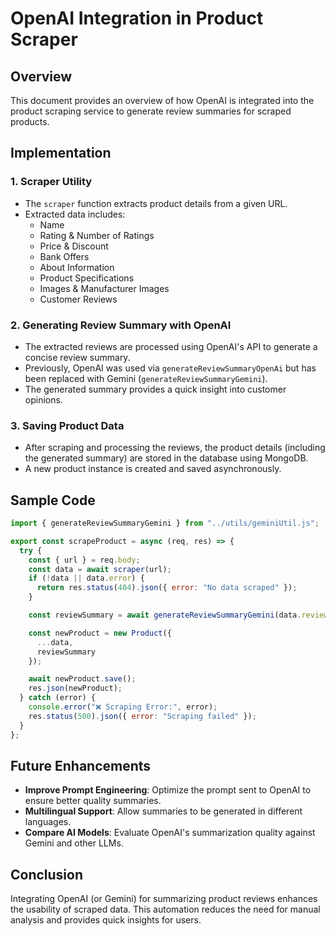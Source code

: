 # OpenAI Integration in Product Scraper

## Overview
This document provides an overview of how OpenAI is integrated into the product scraping service to generate review summaries for scraped products.

## Implementation
### 1. **Scraper Utility**
- The `scraper` function extracts product details from a given URL.
- Extracted data includes:
  - Name
  - Rating & Number of Ratings
  - Price & Discount
  - Bank Offers
  - About Information
  - Product Specifications
  - Images & Manufacturer Images
  - Customer Reviews

### 2. **Generating Review Summary with OpenAI**
- The extracted reviews are processed using OpenAI's API to generate a concise review summary.
- Previously, OpenAI was used via `generateReviewSummaryOpenAi` but has been replaced with Gemini (`generateReviewSummaryGemini`).
- The generated summary provides a quick insight into customer opinions.

### 3. **Saving Product Data**
- After scraping and processing the reviews, the product details (including the generated summary) are stored in the database using MongoDB.
- A new product instance is created and saved asynchronously.

## Sample Code
```javascript
import { generateReviewSummaryGemini } from "../utils/geminiUtil.js";

export const scrapeProduct = async (req, res) => {
  try {
    const { url } = req.body;
    const data = await scraper(url);
    if (!data || data.error) {
      return res.status(404).json({ error: "No data scraped" });
    }

    const reviewSummary = await generateReviewSummaryGemini(data.reviews);

    const newProduct = new Product({
      ...data,
      reviewSummary
    });

    await newProduct.save();
    res.json(newProduct);
  } catch (error) {
    console.error("❌ Scraping Error:", error);
    res.status(500).json({ error: "Scraping failed" });
  }
};
```

## Future Enhancements
- **Improve Prompt Engineering**: Optimize the prompt sent to OpenAI to ensure better quality summaries.
- **Multilingual Support**: Allow summaries to be generated in different languages.
- **Compare AI Models**: Evaluate OpenAI's summarization quality against Gemini and other LLMs.

## Conclusion
Integrating OpenAI (or Gemini) for summarizing product reviews enhances the usability of scraped data. This automation reduces the need for manual analysis and provides quick insights for users.

